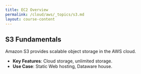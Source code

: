 ```yaml
---
title: EC2 Overview
permalink: /cloud/aws/_topics/s3.md
layout: course-content
---
```


## S3 Fundamentals

Amazon S3 provides scalable object storage in the AWS cloud.

- **Key Features**: Cloud storage, unlimited storage.
- **Use Case**: Static Web hosting, Dataware house.